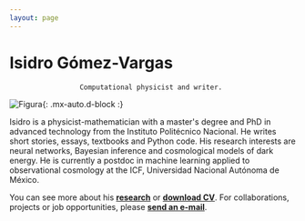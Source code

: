 ```yaml
---
layout: page
---
```


<p align="center">
	<h1>Isidro Gómez-Vargas</h1>
</p>

<div align="center"><code>Computational physicist and writer. </code></div>

![Figura](https://igomezv.github.io/assets/img/collage1.png){: .mx-auto.d-block :} 							
 								
Isidro is a physicist-mathematician with a master's degree and PhD in advanced technology from the Instituto Politécnico Nacional. He writes short stories, essays, textbooks and Python code. His research interests are neural networks, Bayesian inference and cosmological models of dark energy. He is currently a postdoc in machine learning applied to observational cosmology at the ICF, Universidad Nacional Autónoma de México.


You can see more about his [**research**](research.md) or [**download CV**](https://www.dropbox.com/s/o1vxmjvus3y4ewj/CV_eng.pdf?dl=0). For collaborations, projects or job opportunities, please [**send an e-mail**](mailto:igomezvargas@outlook.com). 									
                                				
						
 							
 								
									
                                				
						
 							
 								
									
                                				
						
 							
 								
									
                                				
						
 							
 								
									
                                				                      
 

 

 

 
 
 


  
 

 
 
 


 

 
									
						
 							
 								
									
                                				
